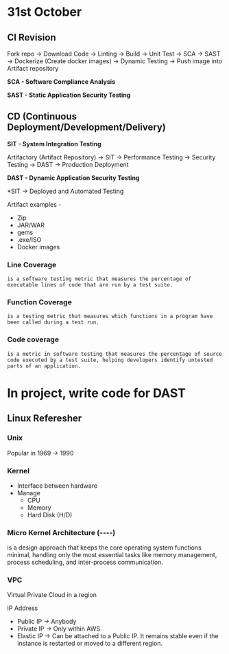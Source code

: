 # 31st October

## CI Revision
Fork repo -> Download Code -> Linting -> Build -> Unit Test -> SCA -> SAST -> Dockerize (Create docker images) -> Dynamic Testing -> Push image into Artifact repository 

**SCA - Software Compliance Analysis**

**SAST - Static Application Security Testing**

## CD (Continuous Deployment/Development/Delivery)

**SIT - System Integration Testing**

Artifactory (Artifact Repository) -> SIT -> Performance Testing -> Security Testing -> DAST -> Production Deployment

**DAST - Dynamic Application Security Testing** 

*SIT -> Deployed and Automated Testing
                                    
Artifact examples -
- Zip
- JAR/WAR
- gems
- .exe/ISO
- Docker images

### Line Coverage
    is a software testing metric that measures the percentage of executable lines of code that are run by a test suite.

### Function Coverage
    is a testing metric that measures which functions in a program have been called during a test run.

### Code coverage
    is a metric in software testing that measures the percentage of source code executed by a test suite, helping developers identify untested parts of an application.

# In project, write code for DAST

## Linux Referesher

### Unix 
Popular in 1969 -> 1990

### Kernel  
- Interface between hardware
- Manage
    - CPU
    - Memory
    - Hard Disk (H/D)

### Micro Kernel Architecture (----)
is a design approach that keeps the core operating system functions minimal, handling only the most essential tasks like memory management, process scheduling, and inter-process communication. 

### VPC 
Virtual Private Cloud in a region

IP Address
- Public IP -> Anybody
- Private IP -> Only within AWS
- Elastic IP -> Can be attached to a Public IP. It remains stable even if the instance is restarted or moved to a different region.